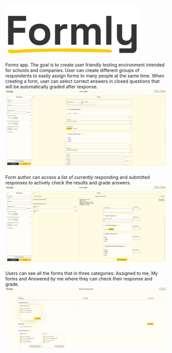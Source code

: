 <img src="./assets/logo.png" alt="Formly" />

Forms app. The goal is to create user friendly testing environment intended for schools and companies. User can create different groups of respondents to easily assign forms to many people at the same time.
When creating a form, user can select correct answers in closed questions that will be automatically graded after response. 
<img src="./assets/f-1.jpeg" alt="Formly" />

Form author can access a list of currently responding and submitted responses to actively check the results and grade answers.
<img src="./assets/f-2.jpeg" alt="Formly" />

Users can see all the forms that in three categories: Assigned to me, My forms and Answered by me where they can check their response and grade.
<img src="./assets/f-3.png" alt="Formly" />
